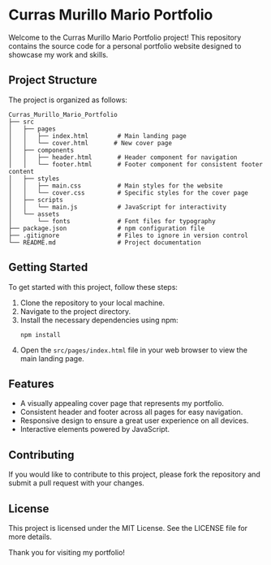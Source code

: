 # Curras Murillo Mario Portfolio

Welcome to the Curras Murillo Mario Portfolio project! This repository contains the source code for a personal portfolio website designed to showcase my work and skills.

## Project Structure

The project is organized as follows:

```
Curras_Murillo_Mario_Portfolio
├── src
│   ├── pages
│   │   ├── index.html        # Main landing page
│   │   └── cover.html       # New cover page
│   ├── components
│   │   ├── header.html       # Header component for navigation
│   │   └── footer.html       # Footer component for consistent footer content
│   ├── styles
│   │   ├── main.css          # Main styles for the website
│   │   └── cover.css         # Specific styles for the cover page
│   ├── scripts
│   │   └── main.js           # JavaScript for interactivity
│   └── assets
│       └── fonts             # Font files for typography
├── package.json              # npm configuration file
├── .gitignore                # Files to ignore in version control
└── README.md                 # Project documentation
```

## Getting Started

To get started with this project, follow these steps:

1. Clone the repository to your local machine.
2. Navigate to the project directory.
3. Install the necessary dependencies using npm:
   ```
   npm install
   ```
4. Open the `src/pages/index.html` file in your web browser to view the main landing page.

## Features

- A visually appealing cover page that represents my portfolio.
- Consistent header and footer across all pages for easy navigation.
- Responsive design to ensure a great user experience on all devices.
- Interactive elements powered by JavaScript.

## Contributing

If you would like to contribute to this project, please fork the repository and submit a pull request with your changes.

## License

This project is licensed under the MIT License. See the LICENSE file for more details.

Thank you for visiting my portfolio!